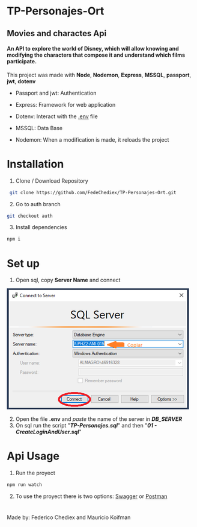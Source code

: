 # TP-Personajes-Ort

## Movies and charactes Api
#### An API to explore the world of Disney, which will allow knowing and modifying the characters that compose it and understand which films participate.
 This project was made with **Node**, **Nodemon**, **Express**, **MSSQL**, **passport**, **jwt**, **dotenv**

- Passport and jwt: Authentication

- Express: Framework for web application


- Dotenv: Interact with the [.env](./env) file

- MSSQL: Data Base

- Nodemon: When a modification is made, it reloads the project

# Installation

1. Clone / Download Repository
   
```bash
 git clone https://github.com/FedeChediex/TP-Personajes-Ort.git
```
2. Go to auth branch
```bash
git checkout auth
```
3. Install dependencies
```bash
npm i 
```
# Set up
1. Open sql, copy  **Server Name** and connect

![](/ReadmeImg/Sql-Server-Name.PNG)

2. Open the file **.env** and *paste* the name of the server in ***DB_SERVER***
3. On sql run the script "***TP-Personajes.sql***" and then "***01 - CreateLoginAndUser.sql***"


# Api Usage
1. Run the proyect
```bash
npm run watch
```	
 2. To use the proyect there is two options: [Swagger](./SwaggerPersonajes.yaml) or [Postman](./TP_PERSONAJES.postman_collection.json)
   
#
Made by: Federico Chediex and Mauricio Koifman

    


    
